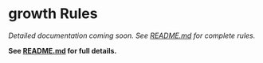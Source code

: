 # growth Rules

*Detailed documentation coming soon. See [README.md](../README.md) for complete rules.*

**See [README.md](../README.md) for full details.**
